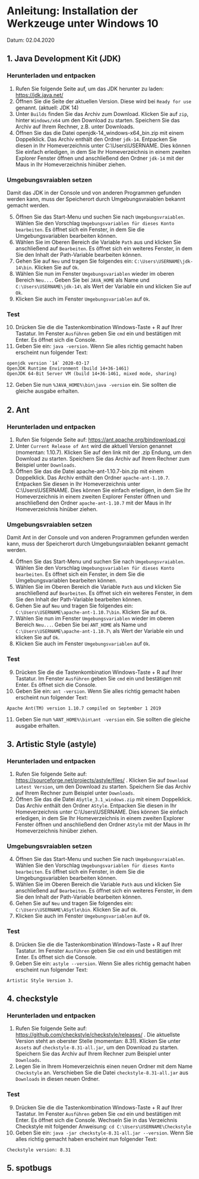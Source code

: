 # Anleitung: Installation der Werkzeuge unter Windows 10
Datum: 02.04.2020

## 1. Java Development Kit (JDK)

### Herunterladen und entpacken

1. Rufen Sie folgende Seite auf, um das JDK herunter zu laden: https://jdk.java.net/  
2. Öffnen Sie die Seite der aktuellen Version. Diese wird bei `Ready for use` genannt. (aktuell: JDK 14) 
3. Unter `Builds` finden Sie das Archiv zum Download. Klicken Sie auf `zip`, hinter `Windows/x64` um den 
Download zu starten. Speichern Sie das Archiv auf Ihrem Rechner, z.B. unter Downloads.
4. Öffnen Sie das die Datei openjdk-14_windows-x64_bin.zip mit einem Doppelklick. Das Archiv enthält den 
Ordner `jdk-14`. Entpacken Sie diesen in Ihr Homeverzeichnis unter C:\Users\USERNAME. Dies können Sie 
einfach erledigen, in dem Sie Ihr Homeverzeichnis in einem zweiten Explorer Fenster öffnen und
anschließend den Ordner `jdk-14` mit der Maus in Ihr Homeverzeichnis hinüber ziehen.

### Umgebungsvraiablen setzen

Damit das JDK in der Console und von anderen Programmen gefunden werden kann, muss der Speicherort durch
Umgebungsvraiablen bekannt gemacht werden.  

5. Öffnen Sie das Start-Menu und suchen Sie nach `Umgebungsvraiablen`. Wählen Sie den Vorschlag
`Umgebungsvariablen für dieses Konto bearbeiten`. Es öffnet sich ein Fenster, in dem Sie die 
Umgebungsvariablen bearbeiten können.
6. Wählen Sie im Oberen Bereich die Variable `Path` aus und klicken Sie anschließend auf `Bearbeiten`. 
Es öffnet sich ein weiteres Fenster, in dem Sie den Inhalt der Path-Variable bearbeiten können.
7. Gehen Sie auf `Neu` und tragen Sie folgendes ein: `C:\Users\USERNAME\jdk-14\bin`. Klicken Sie auf 
`Ok`.
8. Wählen Sie nun im Fenster `Umgebungsvariablen` wieder im oberen Bereich `Neu...`. Geben Sie bei 
`JAVA_HOME` als Name und `C:\Users\USERNAME\jdk-14\` als Wert der Variable ein und klicken Sie auf `Ok`.
9. Klicken Sie auch im Fenster `Umgebungsvariablen` auf `Ok`.

### Test

10. Drücken Sie die die Tastenkombination Windows-Taste + R auf Ihrer Tastatur. Im Fenster `Ausführen` 
geben Sie `cmd` ein und bestätigen mit Enter. Es öffnet sich die Console.
11. Geben Sie ein: `java -version`. Wenn Sie alles richtig gemacht haben erscheint nun folgender Text: 
```
openjdk version `14` 2020-03-17
OpenJDK Runtime Environment (build 14+36-1461)
OpenJDK 64-Bit Server VM (build 14+36-1461, mixed mode, sharing)
```
12. Geben Sie nun `%JAVA_HOME%\bin\java -version` ein. Sie sollten die gleiche ausgabe erhalten.


## 2. Ant

### Herunterladen und entpacken

1. Rufen Sie folgende Seite auf: https://ant.apache.org/bindownload.cgi  
2. Unter `Current Release of Ant` wird die aktuell Version genannet (momentan: 1.10.7). Klicken Sie auf 
den link mit der .zip Endung, um den Download zu starten. Speichern Sie das Archiv auf Ihrem Rechner 
zum Beispiel unter `Downloads`.
3. Öffnen Sie das die Datei apache-ant-1.10.7-bin.zip mit einem Doppelklick. Das Archiv enthält den 
Ordner `apache-ant-1.10.7`. Entpacken Sie diesen in Ihr Homeverzeichnis unter C:\Users\USERNAME. Dies 
können Sie einfach erledigen, in dem Sie Ihr Homeverzeichnis in einem zweiten Explorer Fenster öffnen 
und anschließend den Ordner `apache-ant-1.10.7` mit der Maus in Ihr Homeverzeichnis hinüber ziehen.

### Umgebungsvraiablen setzen

Damit Ant in der Console und von anderen Programmen gefunden werden kann, muss der Speicherort durch
Umgebungsvraiablen bekannt gemacht werden.  

4. Öffnen Sie das Start-Menu und suchen Sie nach `Umgebungsvraiablen`. Wählen Sie den Vorschlag
`Umgebungsvariablen für dieses Konto bearbeiten`. Es öffnet sich ein Fenster, in dem Sie die 
Umgebungsvariablen bearbeiten können.
5. Wählen Sie im Oberen Bereich die Variable `Path` aus und klicken Sie anschließend auf `Bearbeiten`. 
Es öffnet sich ein weiteres Fenster, in dem Sie den Inhalt der Path-Variable bearbeiten können.
6. Gehen Sie auf `Neu` und tragen Sie folgendes ein: `C:\Users\USERNAME\apache-ant-1.10.7\bin`. Klicken 
Sie auf `Ok`.
7. Wählen Sie nun im Fenster `Umgebungsvariablen` wieder im oberen Bereich `Neu...`. Geben Sie bei 
`ANT_HOME` als Name und `C:\Users\USERNAME\apache-ant-1.10.7\` als Wert der Variable ein und klicken Sie 
auf `Ok`.
8. Klicken Sie auch im Fenster `Umgebungsvariablen` auf `Ok`.

### Test

9. Drücken Sie die die Tastenkombination Windows-Taste + R auf Ihrer Tastatur. Im Fenster `Ausführen` 
geben Sie `cmd` ein und bestätigen mit Enter. Es öffnet sich die Console.
10. Geben Sie ein: `ant -version`. Wenn Sie alles richtig gemacht haben erscheint nun folgender Text: 
```
Apache Ant(TM) version 1.10.7 compiled on September 1 2019
```
11. Geben Sie nun `%ANT_HOME%\bin\ant -version` ein. Sie sollten die gleiche ausgabe erhalten.


## 3. Artistic Style (astyle) 

### Herunterladen und entpacken

1. Rufen Sie folgende Seite auf: https://sourceforge.net/projects/astyle/files/ . Klicken Sie auf 
`Download Latest Version`, um den Download zu starten. Speichern Sie das Archiv auf Ihrem Rechner zum 
Beispiel unter `Downloads`.
3. Öffnen Sie das die Datei `ASytle_3.1_windows.zip` mit einem Doppelklick. Das Archiv enthält den 
Ordner `AStyle`. Entpacken Sie diesen in Ihr Homeverzeichnis unter C:\Users\USERNAME. Dies 
können Sie einfach erledigen, in dem Sie Ihr Homeverzeichnis in einem zweiten Explorer Fenster öffnen und
anschließend den Ordner `AStyle` mit der Maus in Ihr Homeverzeichnis hinüber ziehen.

### Umgebungsvraiablen setzen

4. Öffnen Sie das Start-Menu und suchen Sie nach `Umgebungsvraiablen`. Wählen Sie den Vorschlag
`Umgebungsvariablen für dieses Konto bearbeiten`. Es öffnet sich ein Fenster, in dem Sie die 
Umgebungsvariablen bearbeiten können.
5. Wählen Sie im Oberen Bereich die Variable `Path` aus und klicken Sie anschließend auf `Bearbeiten`. 
Es öffnet sich ein weiteres Fenster, in dem Sie den Inhalt der Path-Variable bearbeiten können.
6. Gehen Sie auf `Neu` und tragen Sie folgendes ein: `C:\Users\USERNAME\ASytle\bin`. Klicken 
Sie auf `Ok`.
7. Klicken Sie auch im Fenster `Umgebungsvariablen` auf `Ok`.

### Test

8. Drücken Sie die die Tastenkombination Windows-Taste + R auf Ihrer Tastatur. Im Fenster `Ausführen` 
geben Sie `cmd` ein und bestätigen mit Enter. Es öffnet sich die Console.
9. Geben Sie ein: `astyle --version`. Wenn Sie alles richtig gemacht haben erscheint nun folgender Text: 
```
Artistic Style Version 3.
```

## 4. checkstyle 

### Herunterladen und entpacken

1. Rufen Sie folgende Seite auf: https://github.com/checkstyle/checkstyle/releases/ . Die aktuellste 
Version steht an oberster Stelle (momentan: 8.31). Klicken Sie unter `Assets` auf 
`checkstyle-8.31-all.jar`, um den Download zu starten. Speichern Sie das Archiv auf Ihrem Rechner zum 
Beispiel unter `Downloads`.
3. Legen Sie in Ihrem Homeverzeichnis einen neuen Ordner mit dem Name `Checkstyle` an. Verschieben Sie 
die Datei `checkstyle-8.31-all.jar` aus `Downloads` in diesen neuen Ordner.

### Test

9. Drücken Sie die die Tastenkombination Windows-Taste + R auf Ihrer Tastatur. Im Fenster `Ausführen` 
geben Sie `cmd` ein und bestätigen mit Enter. Es öffnet sich die Console. Wechseln Sie in das 
Verzeichnis Checkstyle mit folgender Anweisung: `cd C:\Users\USERNAME\Checkstyle`
10. Geben Sie ein: `java -jar checkstyle-8.31-all.jar --version`. Wenn Sie alles richtig gemacht haben 
erscheint nun folgender Text: 
```
Checkstyle version: 8.31
```

## 5. spotbugs
